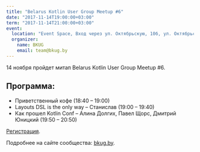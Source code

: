```yaml
---
title: "Belarus Kotlin User Group Meetup #6"
date: "2017-11-14T19:00:00+03:00"
term: "2017-11-14T21:00:00+03:00"
event:
  location: "Event Space, Вход через ул. Октябрьскую, 10б, ул. Октябрьская 16А, Минск, Беларусь"
  organizer:
    name: BKUG
    email: team@bkug.by
---
```


14 ноября пройдет митап Belarus Kotlin User Group Meetup #6.

## Программа:

* Приветственный кофе (18:40 – 19:00)
* Layouts DSL is the only way – Станислав (19:00 – 19:40)
* Как прошел Kotlin Conf – Алина Долгих, Павел Щорс, Дмитрий Юницкий (19:50 – 20:50)

[Регистрация](https://goo.gl/forms/5wMbBedivHYJmUSk1).

Подробнее на сайте сообщества: [bkug.by](https://bkug.by/).
